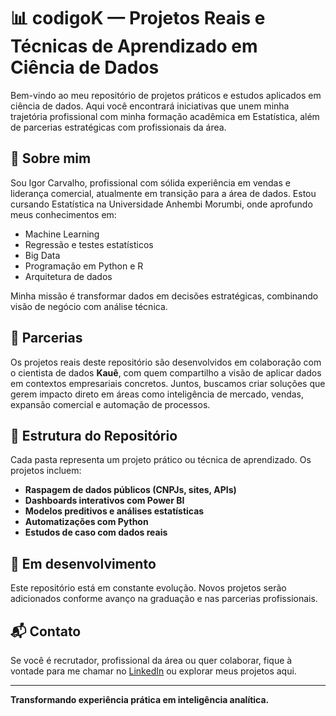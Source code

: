 # 📊 codigoK — Projetos Reais e Técnicas de Aprendizado em Ciência de Dados

Bem-vindo ao meu repositório de projetos práticos e estudos aplicados em ciência de dados. Aqui você encontrará iniciativas que unem minha trajetória profissional com minha formação acadêmica em Estatística, além de parcerias estratégicas com profissionais da área.

## 👤 Sobre mim

Sou Igor Carvalho, profissional com sólida experiência em vendas e liderança comercial, atualmente em transição para a área de dados. Estou cursando Estatística na Universidade Anhembi Morumbi, onde aprofundo meus conhecimentos em:

- Machine Learning
- Regressão e testes estatísticos
- Big Data
- Programação em Python e R
- Arquitetura de dados

Minha missão é transformar dados em decisões estratégicas, combinando visão de negócio com análise técnica.

## 🤝 Parcerias

Os projetos reais deste repositório são desenvolvidos em colaboração com o cientista de dados **Kauê**, com quem compartilho a visão de aplicar dados em contextos empresariais concretos. Juntos, buscamos criar soluções que gerem impacto direto em áreas como inteligência de mercado, vendas, expansão comercial e automação de processos.

## 📁 Estrutura do Repositório

Cada pasta representa um projeto prático ou técnica de aprendizado. Os projetos incluem:

- **Raspagem de dados públicos (CNPJs, sites, APIs)**
- **Dashboards interativos com Power BI**
- **Modelos preditivos e análises estatísticas**
- **Automatizações com Python**
- **Estudos de caso com dados reais**

## 🚀 Em desenvolvimento

Este repositório está em constante evolução. Novos projetos serão adicionados conforme avanço na graduação e nas parcerias profissionais.

## 📬 Contato

Se você é recrutador, profissional da área ou quer colaborar, fique à vontade para me chamar no [LinkedIn](https://www.linkedin.com/in/igor-carvalho-9952141a8/) ou explorar meus projetos aqui.

---

**Transformando experiência prática em inteligência analítica.**
